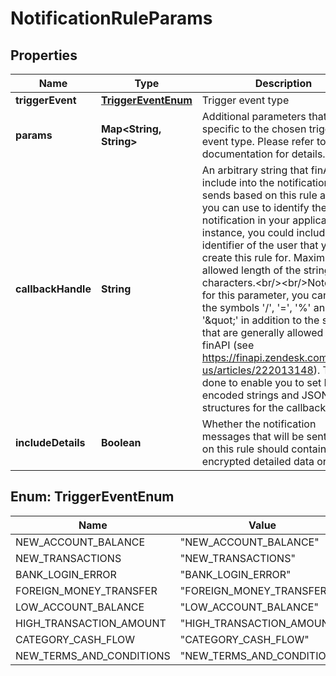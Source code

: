 
# NotificationRuleParams

## Properties
Name | Type | Description | Notes
------------ | ------------- | ------------- | -------------
**triggerEvent** | [**TriggerEventEnum**](#TriggerEventEnum) | Trigger event type | 
**params** | **Map&lt;String, String&gt;** | Additional parameters that are specific to the chosen trigger event type. Please refer to the documentation for details. |  [optional]
**callbackHandle** | **String** | An arbitrary string that finAPI will include into the notifications that it sends based on this rule and that you can use to identify the notification in your application. For instance, you could include the identifier of the user that you create this rule for. Maximum allowed length of the string is 512 characters.&lt;br/&gt;&lt;br/&gt;Note that for this parameter, you can pass the symbols &#39;/&#39;, &#39;&#x3D;&#39;, &#39;%&#39; and &#39;\&quot;&#39; in addition to the symbols that are generally allowed in finAPI (see https://finapi.zendesk.com/hc/en-us/articles/222013148). This was done to enable you to set Base64 encoded strings and JSON structures for the callback handle. |  [optional]
**includeDetails** | **Boolean** | Whether the notification messages that will be sent based on this rule should contain encrypted detailed data or not |  [optional]


<a name="TriggerEventEnum"></a>
## Enum: TriggerEventEnum
Name | Value
---- | -----
NEW_ACCOUNT_BALANCE | &quot;NEW_ACCOUNT_BALANCE&quot;
NEW_TRANSACTIONS | &quot;NEW_TRANSACTIONS&quot;
BANK_LOGIN_ERROR | &quot;BANK_LOGIN_ERROR&quot;
FOREIGN_MONEY_TRANSFER | &quot;FOREIGN_MONEY_TRANSFER&quot;
LOW_ACCOUNT_BALANCE | &quot;LOW_ACCOUNT_BALANCE&quot;
HIGH_TRANSACTION_AMOUNT | &quot;HIGH_TRANSACTION_AMOUNT&quot;
CATEGORY_CASH_FLOW | &quot;CATEGORY_CASH_FLOW&quot;
NEW_TERMS_AND_CONDITIONS | &quot;NEW_TERMS_AND_CONDITIONS&quot;



